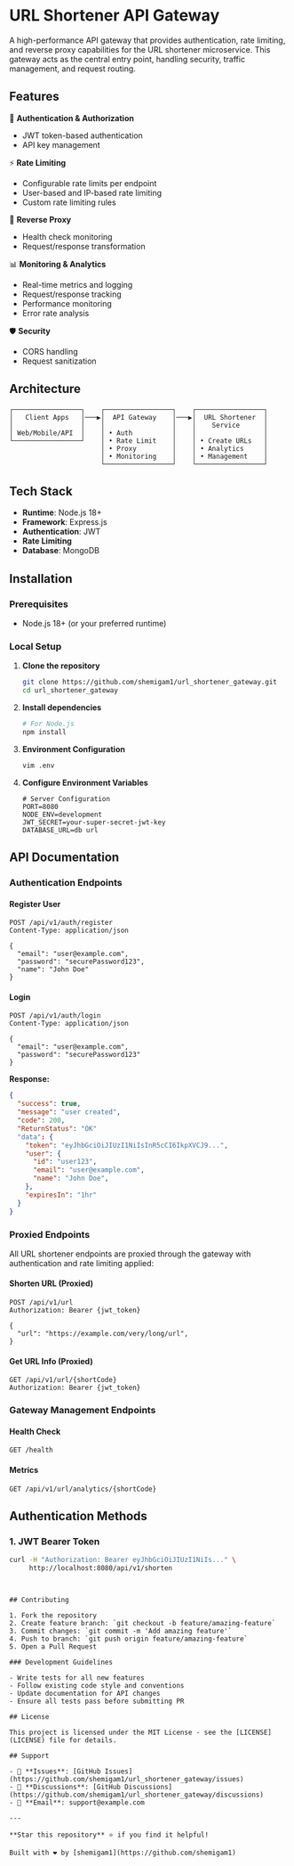 # URL Shortener API Gateway

A high-performance API gateway that provides authentication, rate limiting, and reverse proxy capabilities for the URL shortener microservice. This gateway acts as the central entry point, handling security, traffic management, and request routing.

## Features

🔐 **Authentication & Authorization**

- JWT token-based authentication
- API key management

⚡ **Rate Limiting**

- Configurable rate limits per endpoint
- User-based and IP-based rate limiting
- Custom rate limiting rules

🔄 **Reverse Proxy**

- Health check monitoring
- Request/response transformation

📊 **Monitoring & Analytics**

- Real-time metrics and logging
- Request/response tracking
- Performance monitoring
- Error rate analysis

🛡️ **Security**

- CORS handling
- Request sanitization

## Architecture

```
┌─────────────────┐    ┌─────────────────┐    ┌─────────────────┐
│   Client Apps   │───▶│  API Gateway    │───▶│  URL Shortener  │
│                 │    │                 │    │    Service      │
│ Web/Mobile/API  │    │ • Auth          │    │                 │
└─────────────────┘    │ • Rate Limit    │    │ • Create URLs   │
                       │ • Proxy         │    │ • Analytics     │
                       │ • Monitoring    │    │ • Management    │
                       └─────────────────┘    └─────────────────┘
```

## Tech Stack

- **Runtime**: Node.js 18+
- **Framework**: Express.js
- **Authentication**: JWT
- **Rate Limiting**
- **Database**: MongoDB

## Installation

### Prerequisites

- Node.js 18+ (or your preferred runtime)

### Local Setup

1. **Clone the repository**

   ```bash
   git clone https://github.com/shemigam1/url_shortener_gateway.git
   cd url_shortener_gateway
   ```

2. **Install dependencies**

   ```bash
   # For Node.js
   npm install
   ```

3. **Environment Configuration**

   ```bash
   vim .env
   ```

4. **Configure Environment Variables**
   ```env
   # Server Configuration
   PORT=8080
   NODE_ENV=development
   JWT_SECRET=your-super-secret-jwt-key
   DATABASE_URL=db url
   ```

## API Documentation

### Authentication Endpoints

#### Register User

```http
POST /api/v1/auth/register
Content-Type: application/json

{
  "email": "user@example.com",
  "password": "securePassword123",
  "name": "John Doe"
}
```

#### Login

```http
POST /api/v1/auth/login
Content-Type: application/json

{
  "email": "user@example.com",
  "password": "securePassword123"
}
```

**Response:**

```json
{
  "success": true,
  "message": "user created",
  "code": 200,
  "ReturnStatus": "OK"
  "data": {
    "token": "eyJhbGciOiJIUzI1NiIsInR5cCI6IkpXVCJ9...",
    "user": {
      "id": "user123",
      "email": "user@example.com",
      "name": "John Doe",
    },
    "expiresIn": "1hr"
  }
}
```

### Proxied Endpoints

All URL shortener endpoints are proxied through the gateway with authentication and rate limiting applied:

#### Shorten URL (Proxied)

```http
POST /api/v1/url
Authorization: Bearer {jwt_token}

{
  "url": "https://example.com/very/long/url",
}
```

#### Get URL Info (Proxied)

```http
GET /api/v1/url/{shortCode}
Authorization: Bearer {jwt_token}
```

### Gateway Management Endpoints

#### Health Check

```http
GET /health
```

#### Metrics

```http
GET /api/v1/url/analytics/{shortCode}
```

## Authentication Methods

### 1. JWT Bearer Token

```bash
curl -H "Authorization: Bearer eyJhbGciOiJIUzI1NiIs..." \
     http://localhost:8080/api/v1/shorten
```

```


## Contributing

1. Fork the repository
2. Create feature branch: `git checkout -b feature/amazing-feature`
3. Commit changes: `git commit -m 'Add amazing feature'`
4. Push to branch: `git push origin feature/amazing-feature`
5. Open a Pull Request

### Development Guidelines

- Write tests for all new features
- Follow existing code style and conventions
- Update documentation for API changes
- Ensure all tests pass before submitting PR

## License

This project is licensed under the MIT License - see the [LICENSE](LICENSE) file for details.

## Support

- 🐛 **Issues**: [GitHub Issues](https://github.com/shemigam1/url_shortener_gateway/issues)
- 💬 **Discussions**: [GitHub Discussions](https://github.com/shemigam1/url_shortener_gateway/discussions)
- 📧 **Email**: support@example.com

---

**Star this repository** ⭐ if you find it helpful!

Built with ❤️ by [shemigam1](https://github.com/shemigam1)
```
